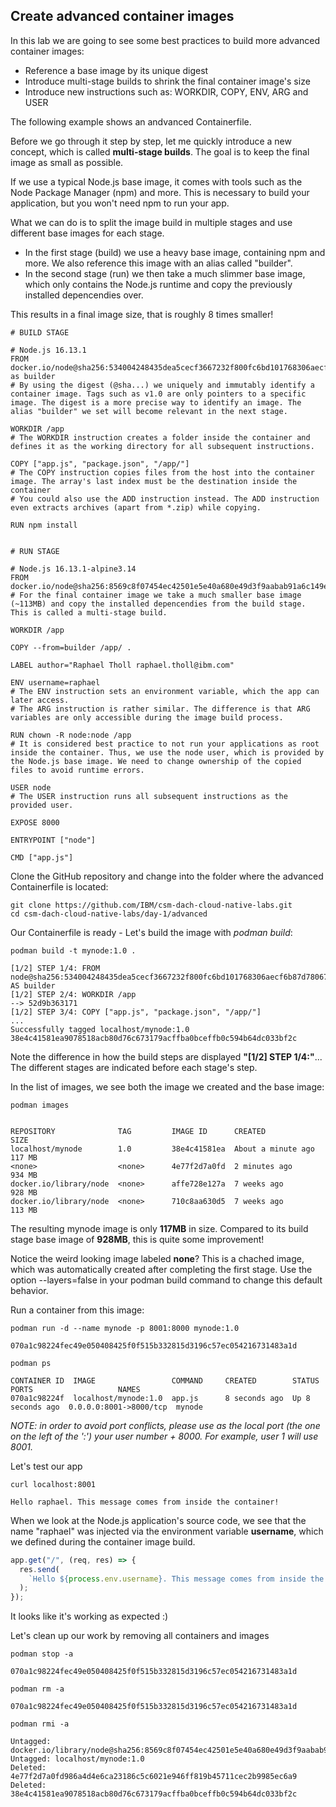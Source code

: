 ## Create advanced container images

In this lab we are going to see some best practices to build more advanced container images:

- Reference a base image by its unique digest
- Introduce multi-stage builds to shrink the final container image's size
- Introduce new instructions such as: WORKDIR, COPY, ENV, ARG and USER

The following example shows an andvanced Containerfile.

Before we go through it step by step, let me quickly introduce a new concept, which is called **multi-stage builds**. The goal is to keep the final image as small as possible.

If we use a typical Node.js base image, it comes with tools such as the Node Package Manager (npm) and more. This is necessary to build your application, but you won't need npm to run your app.

What we can do is to split the image build in multiple stages and use different base images for each stage.

- In the first stage (build) we use a heavy base image, containing npm and more. We also reference this image with an alias called "builder".
- In the second stage (run) we then take a much slimmer base image, which only contains the Node.js runtime and copy the previously installed depencendies over.

This results in a final image size, that is roughly 8 times smaller!

```
# BUILD STAGE

# Node.js 16.13.1
FROM docker.io/node@sha256:534004248435dea5cecf3667232f800fc6bd101768306aecf6b87d78067b0563 as builder
# By using the digest (@sha...) we uniquely and immutably identify a container image. Tags such as v1.0 are only pointers to a specific image. The digest is a more precise way to identify an image. The alias "builder" we set will become relevant in the next stage.

WORKDIR /app
# The WORKDIR instruction creates a folder inside the container and defines it as the working directory for all subsequent instructions.

COPY ["app.js", "package.json", "/app/"]
# The COPY instruction copies files from the host into the container image. The array's last index must be the destination inside the container
# You could also use the ADD instruction instead. The ADD instruction even extracts archives (apart from *.zip) while copying.

RUN npm install


# RUN STAGE

# Node.js 16.13.1-alpine3.14
FROM docker.io/node@sha256:8569c8f07454ec42501e5e40a680e49d3f9aabab91a6c149e309bac63a3c8d54
# For the final container image we take a much smaller base image (~113MB) and copy the installed depencendies from the build stage. This is called a multi-stage build.

WORKDIR /app

COPY --from=builder /app/ .

LABEL author="Raphael Tholl raphael.tholl@ibm.com"

ENV username=raphael
# The ENV instruction sets an environment variable, which the app can later access.
# The ARG instruction is rather similar. The difference is that ARG variables are only accessible during the image build process.

RUN chown -R node:node /app
# It is considered best practice to not run your applications as root inside the container. Thus, we use the node user, which is provided by the Node.js base image. We need to change ownership of the copied files to avoid runtime errors.

USER node
# The USER instruction runs all subsequent instructions as the provided user.

EXPOSE 8000

ENTRYPOINT ["node"]

CMD ["app.js"]
```

Clone the GitHub repository and change into the folder where the advanced Containerfile is located:

```
git clone https://github.com/IBM/csm-dach-cloud-native-labs.git
cd csm-dach-cloud-native-labs/day-1/advanced
```

Our Containerfile is ready - Let's build the image with _podman build_:

```
podman build -t mynode:1.0 .
```
```
[1/2] STEP 1/4: FROM node@sha256:534004248435dea5cecf3667232f800fc6bd101768306aecf6b87d78067b0563 AS builder
[1/2] STEP 2/4: WORKDIR /app
--> 52d9b363171
[1/2] STEP 3/4: COPY ["app.js", "package.json", "/app/"]
...
Successfully tagged localhost/mynode:1.0
38e4c41581ea9078518acb80d76c673179acffba0bceffb0c594b64dc033bf2c
```

Note the difference in how the build steps are displayed **"[1/2] STEP 1/4:"**... The different stages are indicated before each stage's step.

In the list of images, we see both the image we created and the base image:

```
podman images
```
```

REPOSITORY              TAG         IMAGE ID      CREATED             SIZE
localhost/mynode        1.0         38e4c41581ea  About a minute ago  117 MB
<none>                  <none>      4e77f2d7a0fd  2 minutes ago       934 MB
docker.io/library/node  <none>      affe728e127a  7 weeks ago         928 MB
docker.io/library/node  <none>      710c8aa630d5  7 weeks ago         113 MB
```

The resulting mynode image is only **117MB** in size. Compared to its build stage base image of **928MB**, this is quite some improvement!

Notice the weird looking image labeled **none**? This is a chached image, which was automatically created after completing the first stage. Use the option --layers=false in your podman build command to change this default behavior.

Run a container from this image:

```
podman run -d --name mynode -p 8001:8000 mynode:1.0
```
```
070a1c98224fec49e050408425f0f515b332815d3196c57ec054216731483a1d
```
```
podman ps
```
```
CONTAINER ID  IMAGE                 COMMAND     CREATED        STATUS            PORTS                   NAMES
070a1c98224f  localhost/mynode:1.0  app.js      8 seconds ago  Up 8 seconds ago  0.0.0.0:8001->8000/tcp  mynode
```

_NOTE: in order to avoid port conflicts, please use as the local port (the one on the left of the ':') your user number + 8000. For example, user 1 will use 8001._

Let's test our app

```
curl localhost:8001
```
```
Hello raphael. This message comes from inside the container!
```

When we look at the Node.js application's source code, we see that the name "raphael" was injected via the environment variable **username**, which we defined during the container image build.

```js
app.get("/", (req, res) => {
  res.send(
    `Hello ${process.env.username}. This message comes from inside the container!\n`
  );
});
```

It looks like it's working as expected :)

Let's clean up our work by removing all containers and images

```
podman stop -a
```
```
070a1c98224fec49e050408425f0f515b332815d3196c57ec054216731483a1d
```
```
podman rm -a
```
```
070a1c98224fec49e050408425f0f515b332815d3196c57ec054216731483a1d
```
```
podman rmi -a
```
```
Untagged: docker.io/library/node@sha256:8569c8f07454ec42501e5e40a680e49d3f9aabab91a6c149e309bac63a3c8d54
Untagged: localhost/mynode:1.0
Deleted: 4e77f2d7a0fd986a4d4e6ca23186c5c6021e946ff819b45711cec2b9985ec6a9
Deleted: 38e4c41581ea9078518acb80d76c673179acffba0bceffb0c594b64dc033bf2c
```
